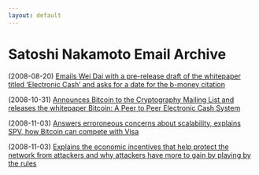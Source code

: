 ```yaml
---
layout: default
---
```


# Satoshi Nakamoto Email Archive

(2008-08-20) [Emails Wei Dai with a pre-release draft of the whitepaper titled ‘Electronic Cash’ and asks for a date for the b-money citation ](/)

(2008-10-31) [Announces Bitcoin to the Cryptography Mailing List and releases the whitepaper Bitcoin: A Peer to Peer Electronic Cash System](/) 

(2008-11-03) [Answers erroroneous concerns about scalability, explains SPV, how Bitcoin can compete with Visa](/)

(2008-11-03) [Explains the economic incentives that help protect the network from attackers and why attackers have more to gain by playing by the rules](/)
